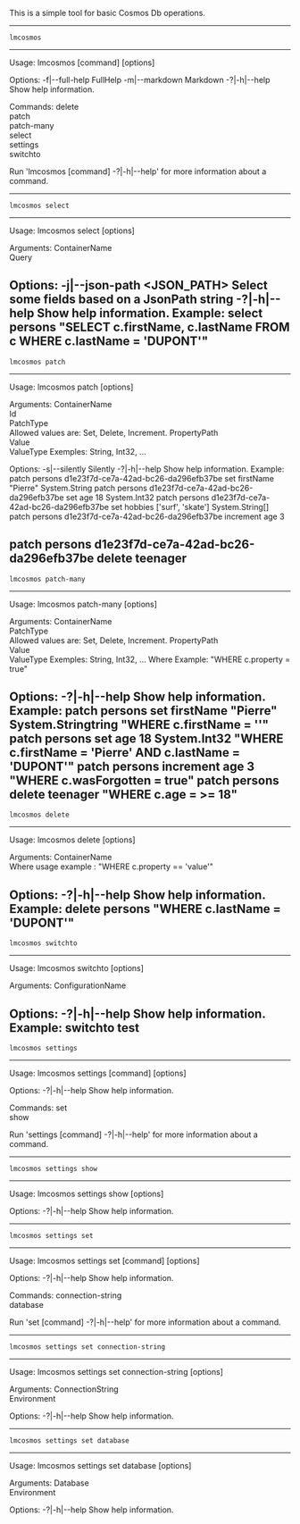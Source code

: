 

This is a simple tool for basic Cosmos Db operations.

-----------------------------------------------------------
	lmcosmos
-----------------------------------------------------------
Usage: lmcosmos [command] [options]

Options:
  -f|--full-help  FullHelp
  -m|--markdown   Markdown
  -?|-h|--help    Show help information.

Commands:
  delete          
  patch           
  patch-many      
  select          
  settings        
  switchto        

Run 'lmcosmos [command] -?|-h|--help' for more information about a command.

-----------------------------------------------------------
	lmcosmos select
-----------------------------------------------------------
Usage: lmcosmos select [options] <ContainerName> <Query>

Arguments:
  ContainerName               
  Query                       

Options:
  -j|--json-path <JSON_PATH>  Select some fields based on a JsonPath string
  -?|-h|--help                Show help information.
Example: select persons "SELECT c.firstName, c.lastName FROM c WHERE c.lastName = 'DUPONT'"
-----------------------------------------------------------
	lmcosmos patch
-----------------------------------------------------------
Usage: lmcosmos patch [options] <ContainerName> <Id> <PatchType> <PropertyPath> <Value> <ValueType>

Arguments:
  ContainerName  
  Id             
  PatchType      
                 Allowed values are: Set, Delete, Increment.
  PropertyPath   
  Value          
  ValueType      Exemples: String, Int32, ...

Options:
  -s|--silently  Silently
  -?|-h|--help   Show help information.
Example: 
patch persons d1e23f7d-ce7a-42ad-bc26-da296efb37be set firstName "Pierre" System.String
patch persons d1e23f7d-ce7a-42ad-bc26-da296efb37be set age 18 System.Int32 
patch persons d1e23f7d-ce7a-42ad-bc26-da296efb37be set hobbies ['surf', 'skate'] System.String[]
patch persons d1e23f7d-ce7a-42ad-bc26-da296efb37be increment age 3 

patch persons d1e23f7d-ce7a-42ad-bc26-da296efb37be delete teenager
-----------------------------------------------------------
	lmcosmos patch-many
-----------------------------------------------------------
Usage: lmcosmos patch-many [options] <ContainerName> <PatchType> <PropertyPath> <Value> <ValueType> <Where>

Arguments:
  ContainerName  
  PatchType      
                 Allowed values are: Set, Delete, Increment.
  PropertyPath   
  Value          
  ValueType      Exemples: String, Int32, ...
  Where          Example: "WHERE c.property = true"

Options:
  -?|-h|--help   Show help information.
Example: 
patch persons set firstName "Pierre" System.Stringtring "WHERE c.firstName = ''"
patch persons set age 18 System.Int32 "WHERE c.firstName = 'Pierre' AND c.lastName = 'DUPONT'"
patch persons increment age 3 "WHERE c.wasForgotten = true"
patch persons delete teenager "WHERE c.age = >= 18"
-----------------------------------------------------------
	lmcosmos delete
-----------------------------------------------------------
Usage: lmcosmos delete [options] <ContainerName> <Where>

Arguments:
  ContainerName  
  Where          usage example : "WHERE c.property == 'value'"

Options:
  -?|-h|--help   Show help information.
Example: delete persons "WHERE c.lastName = 'DUPONT'"
-----------------------------------------------------------
	lmcosmos switchto
-----------------------------------------------------------
Usage: lmcosmos switchto [options] <ConfigurationName>

Arguments:
  ConfigurationName  

Options:
  -?|-h|--help       Show help information.
Example: switchto test
-----------------------------------------------------------
	lmcosmos settings
-----------------------------------------------------------
Usage: lmcosmos settings [command] [options]

Options:
  -?|-h|--help  Show help information.

Commands:
  set           
  show          

Run 'settings [command] -?|-h|--help' for more information about a command.

-----------------------------------------------------------
	lmcosmos settings show
-----------------------------------------------------------
Usage: lmcosmos settings show [options]

Options:
  -?|-h|--help  Show help information.

-----------------------------------------------------------
	lmcosmos settings set
-----------------------------------------------------------
Usage: lmcosmos settings set [command] [options]

Options:
  -?|-h|--help       Show help information.

Commands:
  connection-string  
  database           

Run 'set [command] -?|-h|--help' for more information about a command.

-----------------------------------------------------------
	lmcosmos settings set connection-string
-----------------------------------------------------------
Usage: lmcosmos settings set connection-string [options] <ConnectionString> <Environment>

Arguments:
  ConnectionString  
  Environment

Options:
  -?|-h|--help      Show help information.

-----------------------------------------------------------
	lmcosmos settings set database
-----------------------------------------------------------
Usage: lmcosmos settings set database [options] <Database> <Environment>

Arguments:
  Database      
  Environment

Options:
  -?|-h|--help  Show help information.

